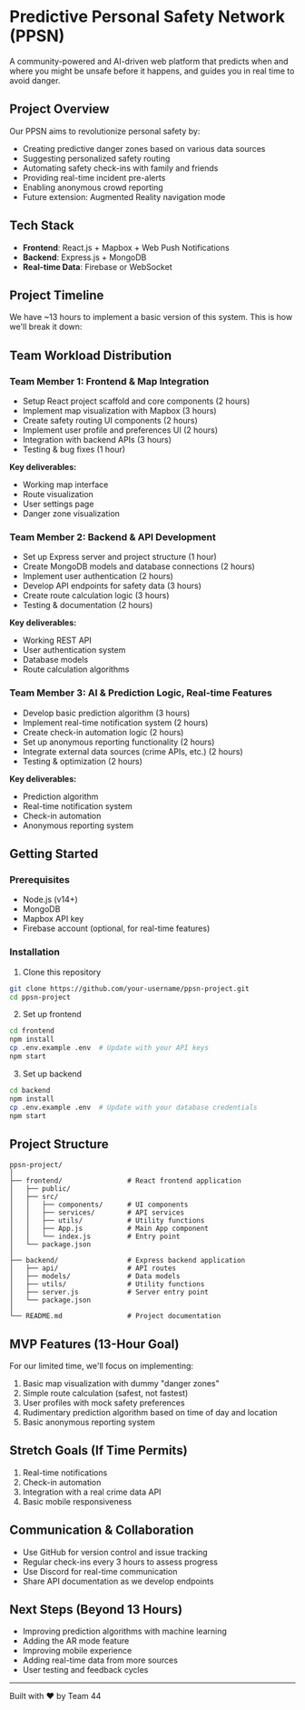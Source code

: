 # Predictive Personal Safety Network (PPSN)

A community-powered and AI-driven web platform that predicts when and where you might be unsafe before it happens, and guides you in real time to avoid danger.

## Project Overview

Our PPSN aims to revolutionize personal safety by:

- Creating predictive danger zones based on various data sources
- Suggesting personalized safety routing
- Automating safety check-ins with family and friends
- Providing real-time incident pre-alerts
- Enabling anonymous crowd reporting
- Future extension: Augmented Reality navigation mode

## Tech Stack

- **Frontend**: React.js + Mapbox + Web Push Notifications
- **Backend**: Express.js + MongoDB
- **Real-time Data**: Firebase or WebSocket

## Project Timeline

We have ~13 hours to implement a basic version of this system. This is how we'll break it down:

## Team Workload Distribution

### Team Member 1: Frontend & Map Integration

- Setup React project scaffold and core components (2 hours)
- Implement map visualization with Mapbox (3 hours)
- Create safety routing UI components (2 hours)
- Implement user profile and preferences UI (2 hours)
- Integration with backend APIs (3 hours)
- Testing & bug fixes (1 hour)

**Key deliverables:**

- Working map interface
- Route visualization
- User settings page
- Danger zone visualization

### Team Member 2: Backend & API Development

- Set up Express server and project structure (1 hour)
- Create MongoDB models and database connections (2 hours)
- Implement user authentication (2 hours)
- Develop API endpoints for safety data (3 hours)
- Create route calculation logic (3 hours)
- Testing & documentation (2 hours)

**Key deliverables:**

- Working REST API
- User authentication system
- Database models
- Route calculation algorithms

### Team Member 3: AI & Prediction Logic, Real-time Features

- Develop basic prediction algorithm (3 hours)
- Implement real-time notification system (2 hours)
- Create check-in automation logic (2 hours)
- Set up anonymous reporting functionality (2 hours)
- Integrate external data sources (crime APIs, etc.) (2 hours)
- Testing & optimization (2 hours)

**Key deliverables:**

- Prediction algorithm
- Real-time notification system
- Check-in automation
- Anonymous reporting system

## Getting Started

### Prerequisites

- Node.js (v14+)
- MongoDB
- Mapbox API key
- Firebase account (optional, for real-time features)

### Installation

1. Clone this repository

```bash
git clone https://github.com/your-username/ppsn-project.git
cd ppsn-project
```

2. Set up frontend

```bash
cd frontend
npm install
cp .env.example .env  # Update with your API keys
npm start
```

3. Set up backend

```bash
cd backend
npm install
cp .env.example .env  # Update with your database credentials
npm start
```

## Project Structure

```
ppsn-project/
│
├── frontend/                # React frontend application
│   ├── public/
│   ├── src/
│   │   ├── components/      # UI components
│   │   ├── services/        # API services
│   │   ├── utils/           # Utility functions
│   │   ├── App.js           # Main App component
│   │   └── index.js         # Entry point
│   └── package.json
│
├── backend/                 # Express backend application
│   ├── api/                 # API routes
│   ├── models/              # Data models
│   ├── utils/               # Utility functions
│   ├── server.js            # Server entry point
│   └── package.json
│
└── README.md                # Project documentation
```

## MVP Features (13-Hour Goal)

For our limited time, we'll focus on implementing:

1. Basic map visualization with dummy "danger zones"
2. Simple route calculation (safest, not fastest)
3. User profiles with mock safety preferences
4. Rudimentary prediction algorithm based on time of day and location
5. Basic anonymous reporting system

## Stretch Goals (If Time Permits)

1. Real-time notifications
2. Check-in automation
3. Integration with a real crime data API
4. Basic mobile responsiveness

## Communication & Collaboration

- Use GitHub for version control and issue tracking
- Regular check-ins every 3 hours to assess progress
- Use Discord for real-time communication
- Share API documentation as we develop endpoints

## Next Steps (Beyond 13 Hours)

- Improving prediction algorithms with machine learning
- Adding the AR mode feature
- Improving mobile experience
- Adding real-time data from more sources
- User testing and feedback cycles

---

Built with ❤️ by Team 44
